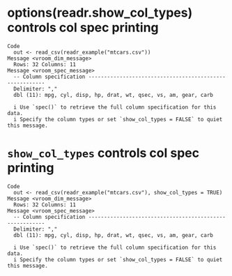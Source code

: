 # options(readr.show_col_types) controls col spec printing

    Code
      out <- read_csv(readr_example("mtcars.csv"))
    Message <vroom_dim_message>
      Rows: 32 Columns: 11
    Message <vroom_spec_message>
      -- Column specification --------------------------------------------------------
      Delimiter: ","
      dbl (11): mpg, cyl, disp, hp, drat, wt, qsec, vs, am, gear, carb
      
      i Use `spec()` to retrieve the full column specification for this data.
      i Specify the column types or set `show_col_types = FALSE` to quiet this message.

# `show_col_types` controls col spec printing

    Code
      out <- read_csv(readr_example("mtcars.csv"), show_col_types = TRUE)
    Message <vroom_dim_message>
      Rows: 32 Columns: 11
    Message <vroom_spec_message>
      -- Column specification --------------------------------------------------------
      Delimiter: ","
      dbl (11): mpg, cyl, disp, hp, drat, wt, qsec, vs, am, gear, carb
      
      i Use `spec()` to retrieve the full column specification for this data.
      i Specify the column types or set `show_col_types = FALSE` to quiet this message.

